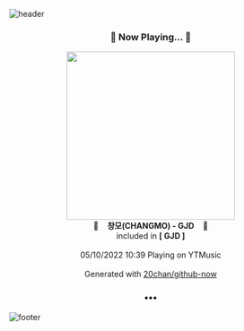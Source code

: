 ![header](https://capsule-render.vercel.app/api?type=wave&height=170&section=header&text=Hi.%20I'm%20SHIFT&fontColor=090707&fontAlignX=45&fontAlignY=65&fontSize=100)

<h3 align="center">🎵 Now Playing... 🎵</h3>
<p align="center">
  <a href="https://music.youtube.com/watch?v=Mb0HzdtS-j4">
    <img width="300" src="https://lh3.googleusercontent.com/QaBzLKxxurL-7hlJe7D33zTTbjgOGuIu_bB81Ni6zljQx_d87y3-5XGxJfXtqo8n8lExxGzEhK8pdVkiWg">
  </a>
  <br>
  🎵&nbsp&nbsp&nbsp <b>창모(CHANGMO) - GJD</b> &nbsp&nbsp&nbsp🎵
  <br>
  included in <b>[ GJD ]</b>
  
  <br />
  <br />
  05/10/2022 10:39 Playing on YTMusic
  <br />
  <br />
  Generated with <a href="https://github.com/20chan/github-now">20chan/github-now</a>
</p>

<h3 align="center">•••</h3>

![footer](https://capsule-render.vercel.app/api?type=wave&height=150&section=footer)
